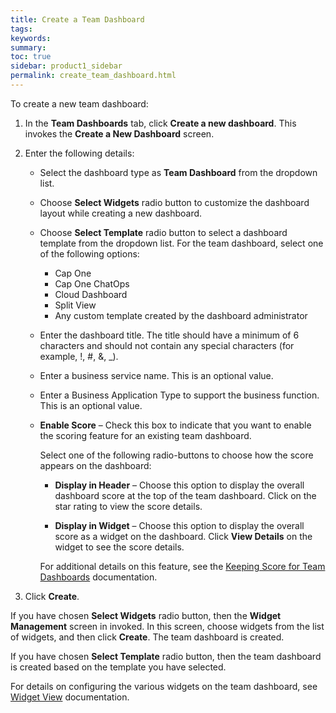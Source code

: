 ```yaml
---
title: Create a Team Dashboard
tags:
keywords:
summary:
toc: true
sidebar: product1_sidebar
permalink: create_team_dashboard.html
---
```


To create a new team dashboard:

1. In the **Team Dashboards** tab, click **Create a new dashboard**. This invokes the **Create a New Dashboard** screen.
2. Enter the following details:
   - Select the dashboard type as **Team Dashboard** from the dropdown list.
   - Choose **Select Widgets** radio button to customize the dashboard layout while creating a new dashboard.
   - Choose **Select Template** radio button to select a dashboard template from the dropdown list. For the team dashboard, select one of the following options:
   
     - Cap One
	 - Cap One ChatOps
	 - Cloud Dashboard
	 - Split View
	 - Any custom template created by the dashboard administrator
	 
   - Enter the dashboard title. The title should have a minimum of 6 characters and should not contain any special characters (for example, !, #, &, _).
   - Enter a business service name. This is an optional value.
   - Enter a Business Application Type to support the business function. This is an optional value.
   - **Enable Score** – Check this box to indicate that you want to enable the scoring feature for an existing team dashboard. 
     
	 Select one of the following radio-buttons to choose how the score appears on the dashboard:

     - **Display in Header** – Choose this option to display the overall dashboard score at the top of the team dashboard. Click on the star rating to view the score details.

     - **Display in Widget** – Choose this option to display the overall score as a widget on the dashboard. Click **View Details** on the widget to see the score details. 
	 
	 For additional details on this feature, see the [Keeping Score for Team Dashboards](keeping_score.md) documentation.
	 
3. Click **Create**.

If you have chosen **Select Widgets** radio button, then the **Widget Management** screen in invoked. In this screen, choose widgets from the list of widgets, and then click **Create**. The team dashboard is created.

If you have chosen **Select Template** radio button, then the team dashboard is created based on the template you have selected.

For details on configuring the various widgets on the team dashboard, see [Widget View](widget_view.md) documentation.